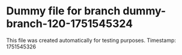 # Dummy file for branch dummy-branch-120-1751545324

This file was created automatically for testing purposes.
Timestamp: 1751545326